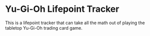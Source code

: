 # Yu-Gi-Oh Lifepoint Tracker

This is a lifepoint tracker that can take all the math out of playing the tabletop Yu-Gi-Oh trading card game.
